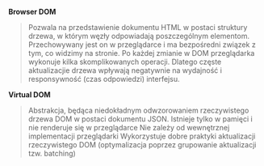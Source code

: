 

**Browser DOM**   
>Pozwala na przedstawienie dokumentu HTML w postaci struktury drzewa, w którym węzły odpowiadają poszczególnym elementom. Przechowywany jest on w przeglądarce i ma bezpośredni związek z tym, co widzimy na stronie.
Po każdej zmianie w DOM przeglądarka wykonuje kilka skomplikowanych operacji. Dlatego częste aktualizacjie drzewa wpływają negatywnie na wydajność i responsywność (czas odpowiedzi) interfejsu.


**Virtual DOM**  

>Abstrakcja, będąca niedokładnym odwzorowaniem rzeczywistego drzewa DOM w postaci dokumentu JSON.
Istnieje tylko w pamięci i nie renderuje się w przeglądarce
Nie zależy od wewnętrznej implementacji przeglądarki
Wykorzystuje dobre praktyki aktualizacji rzeczywistego DOM (optymalizacja poprzez grupowanie aktualizacji tzw. batching)


